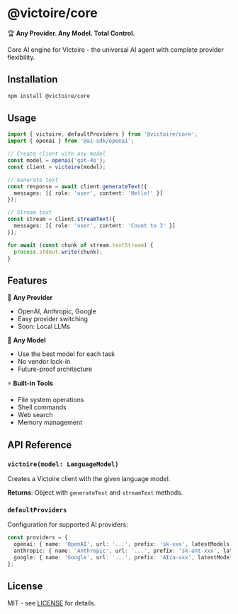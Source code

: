 # @victoire/core

🏆 **Any Provider. Any Model. Total Control.**

Core AI engine for Victoire - the universal AI agent with complete provider flexibility.

## Installation

```bash
npm install @victoire/core
```

## Usage

```typescript
import { victoire, defaultProviders } from '@victoire/core';
import { openai } from '@ai-sdk/openai';

// Create client with any model
const model = openai('gpt-4o');
const client = victoire(model);

// Generate text
const response = await client.generateText({
  messages: [{ role: 'user', content: 'Hello!' }]
});

// Stream text  
const stream = client.streamText({
  messages: [{ role: 'user', content: 'Count to 3' }]
});

for await (const chunk of stream.textStream) {
  process.stdout.write(chunk);
}
```

## Features

🔄 **Any Provider**
- OpenAI, Anthropic, Google
- Easy provider switching
- Soon: Local LLMs

🧠 **Any Model** 
- Use the best model for each task
- No vendor lock-in
- Future-proof architecture

⚡ **Built-in Tools**
- File system operations
- Shell commands  
- Web search
- Memory management

## API Reference

### `victoire(model: LanguageModel)`

Creates a Victoire client with the given language model.

**Returns**: Object with `generateText` and `streamText` methods.

### `defaultProviders`

Configuration for supported AI providers:

```typescript
const providers = {
  openai: { name: 'OpenAI', url: '...', prefix: 'sk-xxx', latestModels: [...] },
  anthropic: { name: 'Anthropic', url: '...', prefix: 'sk-ant-xxx', latestModels: [...] },
  google: { name: 'Google', url: '...', prefix: 'AIza-xxx', latestModels: [...] }
};
```

## License

MIT - see [LICENSE](../../LICENSE) for details.